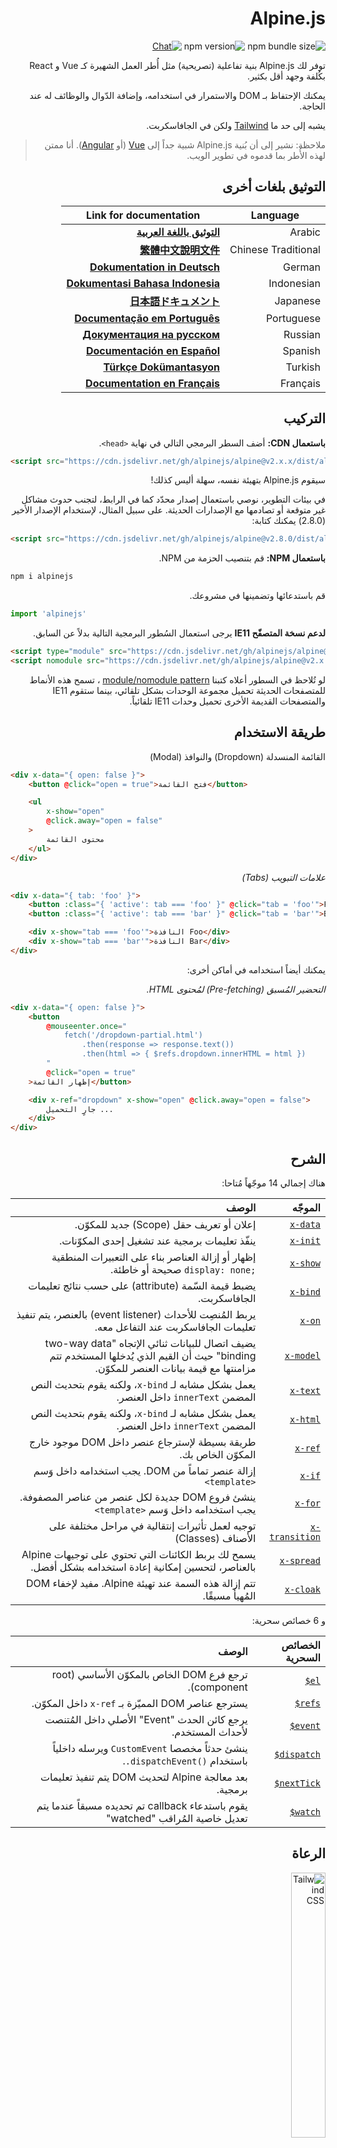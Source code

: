 <div dir="rtl">

# Alpine.js

![npm bundle size](https://img.shields.io/bundlephobia/minzip/alpinejs)
![npm version](https://img.shields.io/npm/v/alpinejs)
[![Chat](https://img.shields.io/badge/chat-on%20discord-7289da.svg?sanitize=true)](https://alpinejs.codewithhugo.com/chat/)

توفر لك Alpine.js بنية تفاعلية (تصريحية) مثل أُطر العمل الشهيرة كـ Vue و React بكُلفة وجهد أقل بكثير.

يمكنك الإحتفاظ بـ DOM والاستمرار في استخدامه، وإضافة الدّوال والوظائف له عند الحاجة.

يشبه إلى حد ما [Tailwind](https://tailwindcss.com/) ولكن في الجافاسكربت.

> ملاحظة: نشير إلى أن بُنية Alpine.js شبية جداً إلى [Vue](https://vuejs.org/) (أو [Angular](https://angularjs.org/)). أنا ممتن لهذه الأُطر بما قدموه في تطوير الويب.



## التوثيق بلغات أخرى

| Language | Link for documentation |
| --- | --- |
| Arabic | [**التوثيق باللغة العربية**](./README.ar.md) |
| Chinese Traditional | [**繁體中文說明文件**](./README.zh-TW.md) |
| German | [**Dokumentation in Deutsch**](./README.de.md) |
| Indonesian | [**Dokumentasi Bahasa Indonesia**](./README.id.md) |
| Japanese | [**日本語ドキュメント**](./README.ja.md) |
| Portuguese | [**Documentação em Português**](./README.pt.md) |
| Russian | [**Документация на русском**](./README.ru.md) |
| Spanish | [**Documentación en Español**](./README.es.md) |
| Turkish | [**Türkçe Dokümantasyon**](./README.tr.md) |
| Français | [**Documentation en Français**](./README.fr.md) |

## التركيب

**باستعمال CDN:** أضف السطر البرمجي التالي في نهاية `<head>`. 

<div dir="ltr">

```html
<script src="https://cdn.jsdelivr.net/gh/alpinejs/alpine@v2.x.x/dist/alpine.min.js" defer></script>
```

</div>


سيقوم Alpine.js بتهيئة نفسه، سهلة أليس كذلك!

في بيئات التطوير، نوصي باستعمال إصدار محدّد كما في الرابط، لتجنب حدوث مشاكل غير متوقعة أو تصادمها مع الإصدارات الحديثة. على سبيل المثال، لإستخدام الإصدار الأخير (2.8.0) يمكنك كتابة:

<div dir="ltr">

```html
<script src="https://cdn.jsdelivr.net/gh/alpinejs/alpine@v2.8.0/dist/alpine.min.js" defer></script>
```

</div>


**باستعمال NPM:** قم بتنصيب الحزمة من NPM.

<div dir="ltr">

```js
npm i alpinejs
```

</div>


قم باستدعائها وتضمينها في مشروعك.

<div dir="ltr">

```js
import 'alpinejs'
```

</div>


**لدعم نسخة المتصفّح IE11** يرجى استعمال السُطور البرمجية التالية بدلاً عن السابق.

<div dir="ltr">

```html
<script type="module" src="https://cdn.jsdelivr.net/gh/alpinejs/alpine@v2.x.x/dist/alpine.min.js"></script>
<script nomodule src="https://cdn.jsdelivr.net/gh/alpinejs/alpine@v2.x.x/dist/alpine-ie11.min.js" defer></script>
```

</div>

لو تُلاحظ في السطور أعلاه كتبنا [module/nomodule pattern](https://philipwalton.com/articles/deploying-es2015-code-in-production-today/) ، تسمح هذه الأنماط للمتصفحات الحديثة تحميل مجموعة الوحدات بشكل تلقائي، بينما ستقوم IE11 والمتصفحات القديمة الأخرى تحميل وحدات IE11 تلقائياً. 

## طريقة الاستخدام

القائمة المنسدلة (Dropdown) والنوافذ (Modal)

<div dir="ltr">

```html
<div x-data="{ open: false }">
    <button @click="open = true">فتح القائمة</button>

    <ul
        x-show="open"
        @click.away="open = false"
    >
        محتوى القائمة
    </ul>
</div>
```

</div>


*علامات التبويب (Tabs)*

<div dir="ltr">

```html
<div x-data="{ tab: 'foo' }">
    <button :class="{ 'active': tab === 'foo' }" @click="tab = 'foo'">Foo</button>
    <button :class="{ 'active': tab === 'bar' }" @click="tab = 'bar'">Bar</button>

    <div x-show="tab === 'foo'">النافذة Foo</div>
    <div x-show="tab === 'bar'">النافذة Bar</div>
</div>
```

</div>


يمكنك أيضاً استخدامه في أماكن أخرى: 

*التحضير المُسبق (Pre-fetching) لمُحتوى HTML.*

<div dir="ltr">

```html
<div x-data="{ open: false }">
    <button
        @mouseenter.once="
            fetch('/dropdown-partial.html')
                .then(response => response.text())
                .then(html => { $refs.dropdown.innerHTML = html })
        "
        @click="open = true"
    >إظهار القائمة</button>

    <div x-ref="dropdown" x-show="open" @click.away="open = false">
        جارٍ التحميل ...
    </div>
</div>
```

</div>


## الشرح

هناك إجمالي 14 موجّهاً مُتاحا:

| الموجّه | الوصف |
| --: | --: |
| [`x-data`](#x-data) | إعلان أو تعريف حقل (Scope) جديد للمكوّن. |
| [`x-init`](#x-init) | ينفّذ تعليمات برمجية عند تشغيل إحدى المكوّنات. |
| [`x-show`](#x-show) | إظهار أو إزالة العناصر بناء على التعبيرات المنطقية <span dir="ltr">`display: none;`</span> صحيحة أو خاطئة. |
| [`x-bind`](#x-bind) | يضبط قيمة السّمة (attribute) على حسب نتائج تعليمات الجافاسكربت. |
| [`x-on`](#x-on) | يربط المُنصِت للأحداث (event listener) بالعنصر، يتم تنفيذ تعليمات الجافاسكربت عند التفاعل معه. |
| [`x-model`](#x-model) | يضيف اتصال للبيانات ثنائي الإتجاه "two-way data binding" حيث أن القيم الذي يُدخلها المستخدم تتم مزامنتها مع قيمة بيانات العنصر للمكوّن. |
| [`x-text`](#x-text) | يعمل بشكل مشابه لـ `x-bind`، ولكنه يقوم بتحديث النص المضمن `innerText` داخل العنصر. |
| [`x-html`](#x-html) | يعمل بشكل مشابه لـ `x-bind`، ولكنه يقوم بتحديث النص المضمن `innerText` داخل العنصر. |
| [`x-ref`](#x-ref) | طريقة بسيطة لإسترجاع عنصر داخل DOM موجود خارج المكوّن الخاص بك. |
| [`x-if`](#x-if) | إزالة عنصر تماماً من DOM. يجب استخدامه داخل وَسم `<template>` |
| [`x-for`](#x-for) | ينشئ فروع DOM جديدة لكل عنصر من عناصر المصفوفة. يجب استخدامه داخل وَسم `<template>` |
| [`x-transition`](#x-transition) | توجيه لعمل تأثيرات إنتقالية في مراحل مختلفة على الأصناف (Classes) |
| [`x-spread`](#x-spread) | يسمح لك بربط الكائنات التي تحتوي على توجيهات Alpine بالعناصر، لتحسين إمكانية إعادة استخدامه بشكل أفضل. |
| [`x-cloak`](#x-cloak) | تتم إزالة هذه السمة عند تهيئة Alpine. مفيد لإخفاء DOM المُهيأ مسبقًا. |

و 6 خصائص سحرية:

| الخصائص السحرية | الوصف |
| --: | --: |
| <span dir="ltr">[`$el`](#el)</span> | ترجع فرع DOM الخاص بالمكوّن الأساسي (root component). |
| <span dir="ltr">[`$refs`](#refs)</span> | يسترجع عناصر DOM المميّزة بـ `x-ref` داخل المكوّن. |
| <span dir="ltr">[`$event`](#event)</span> | يرجع كائن الحدث "Event"  الأصلي داخل المُتنصت لأحداث المستخدم. |
| <span dir="ltr">[`$dispatch`](#dispatch)</span> | ينشئ حدثاً مخصصا `CustomEvent` ويرسله داخلياً باستخدام <span dir="ltr">`.dispatchEvent()`</span>. |
| <span dir="ltr">[`$nextTick`](#nexttick)</span> | بعد معالجة Alpine لتحديث DOM يتم تنفيذ تعليمات برمجية. |
| <span dir="ltr">[`$watch`](#watch)</span> | يقوم باستدعاء callback تم تحديده مسبقاً عندما يتم تعديل خاصية المُراقب "watched" |


## الرعاة

<img width="33%" src="https://refactoringui.nyc3.cdn.digitaloceanspaces.com/tailwind-logo.svg" alt="Tailwind CSS">

**هل تريد عرض شعارك هنا؟ [راسلني على تويتر](https://twitter.com/calebporzio)**

## مشاريع المجتمع

* [AlpineJS Weekly Newsletter](https://alpinejs.codewithhugo.com/newsletter/)
* [Spruce (State Management)](https://github.com/ryangjchandler/spruce)
* [Turbolinks Adapter](https://github.com/SimoTod/alpine-turbolinks-adapter)
* [Alpine Magic Helpers](https://github.com/KevinBatdorf/alpine-magic-helpers)
* [Awesome Alpine](https://github.com/ryangjchandler/awesome-alpine)

### الموجّهات

---

### `x-data`

**المثال:** <span dir="ltr">`<div x-data="{ foo: 'bar' }">...</div>`</span>

**البُنية:** <span dir="ltr">`<div x-data="[object literal]">...</div>`</span>

تعرّف `x-data` حقل/نطاق جديد للمكوّن، يخبر Alpine بتهيئة المكوّن الجديد  بكائن البيانات المعرّف والمحدّد مسبقاً.

مشابه لخاصية `data` بالمكونّات في إطار Vue.

**استخراج التعابير المنطقية للمكوّن**

يمكنك من استخراج مصدر البيانات والتعاملات ذات الصّلة إلى دوال قابلة لإعادة الاستخدام. 

<div dir="ltr">

```html
<div x-data="dropdown()">
    <button x-on:click="open">فتح</button>

    <div x-show="isOpen()" x-on:click.away="close">
        // القائمة المنسدلة
    </div>
</div>

<script>
    function dropdown() {
        return {
            show: false,
            open() { this.show = true },
            close() { this.show = false },
            isOpen() { return this.show === true },
        }
    }
</script>
```

</div>


> لمستخدمي مجمّع الوحدات (bundler): يرجى ملاحظة أن الدوال التي يصل إليها Alpine.js في النطاق العام (window). فلاستخدام x-data يجب أن تصرّحها إلى `window`. على سبيل المثال <span dir="ltr">`window.dropdown = function () {}`</span> (لأنه في Webpack ،Rollup ،Parcel وما إلى ذلك، الدّوال التي تكتبتها تكون بشكل إفتراضي ضِمن نطاق الوحدة "module" وليس في نطاق الصفحة `window`).


يمكنك أيضاً دمج عدة كائنات متعددة معاً باستخدام محلّل الكائنات (object destructuring).

<div dir="ltr">

```html
<div x-data="{...dropdown(), ...tabs()}">
```

</div>

---

### `x-init`
**المثال:** <span dir="ltr">`<div x-data="{ foo: 'bar' }" x-init="foo = 'baz'"></div>`</span>

**البُنية:** <span dir="ltr">`<div x-data="..." x-init="[expression]"></div>`</span>

ينفّذ `x-init` تعليمات برمجية عند تشغيل وتهيئة إحدى المكوّنات.

إذا أردت تنفيذ التعليمات البرمجية بعد أن يجري Alpine تحديثه على DOM (مُماثل لـ <span dir="ltr">`mounted()`</span> في Vue.js) يمكنك إرجاع callback من `x-init` وسيتم تشغيله بعدها:

<span dir="ltr"> `x-init="() => { // يمكننا الوصول إلى DOM بعد تهيئته // }"` </span>

---

### `x-show`
**المثال:** <span dir="ltr">`<div x-show="open"></div>`</span>

**البُنية:** <span dir="ltr">`<div x-show="[expression]"></div>`</span>

تمكّننا `x-show` من إظهار أو إزالة العناصر بناء على التعبيرات المنطقية <span dir="ltr">`display: none;`</span> صحيحة أو خاطئة.

**x-show.transition**

`x-show.transition` عبارة عن واجهة "API" يمكنها تحسين `x-show` وجعله أكثر جمالية باستخدام تأثيرات CSS transitions.

<div dir="ltr">

```html
<div x-show.transition="open">
    يتم عمل تأثير بصري بالظهور "in" و الإختفاء "out"
</div>
```

</div>


| التوجيهات | الوصف |
| ---: | ---: |
| `x-show.transition` | يتلاشى ويتقلص بمرور الوقت (opacity, scale: 0.95, timing-function: cubic-bezier(0.4, 0.0, 0.2, 1), duration-in: 150ms, duration-out: 75ms). |
| `x-show.transition.in` | تأثير انتقالي "in" فقط. |
| `x-show.transition.out` | تأثير خارجي "out" فقط. |
| `x-show.transition.opacity` | تأثير التلاشي فقط. |
| `x-show.transition.scale` | تأثير على الحجم فقط. |
| `x-show.transition.scale.75` | ضبط قيمة الحجم `transform: scale(.75)`. |
| `x-show.transition.duration.200ms` | يضبط قيمة الانتقال الأولي "in" إلى 200 مللي ثانية. تأخذ قيمة الانتقال النهائي "out" نصف القيمة المحددة (في هذه الحالة 100 مللي ثانية). |
| `x-show.transition.origin.top.right` | تنسيق التحولات CSS transform الأصلية `transform-origin: top right` |
| `x-show.transition.in.duration.200ms.out.duration.50ms` | تأثيرات على فترات مختلفة "in" و "out". |


> ملاحظة: يمكنك دمج جميع التاثيرات مع بعضها البعض (على الرغم من أنها غريبة ربما): `x-show.transition.in.duration.100ms.origin.top.right.opacity.scale.85.out.duration.200ms.origin.bottom.left.opacity.scale.95`

> ملاحظة: سينتظر `x-show` إلى حين أن تنتهني جميع التأثيرات، إذا كنت تريد تجاهلها، أضف المعدّل <span dir="ltr">`.immediate`</span>

<div dir="ltr">

```html
<div x-show.immediate="open">
    <div x-show.transition="open">
</div>
```

</div>

---

### `x-bind`

> ملاحظة: يمكنك اختصار الكتابة باستعمال النقطتين ":" كـ <span dir="ltr">`:type="..."`</span>

**المثال:** <span dir="ltr">`<input x-bind:type="inputType">`</span>

**البُنية:** <span dir="ltr">`<input x-bind:[attribute]="[expression]">`</span>

يضبط قيمة السّمة (attribute) على حسب نتائج تعليمات الجافاسكربت. ويمكن لهذه التعليمات أن تصل الى جميع بيانات المكوّن. ويتم تحديثه في كل مرة يتم فيها تحديث بياناته.

> ملاحظة: يتم تحديث ارتباطات السمات (binding) فقط إذا تم تحديث قيّمها. يكتشف Alpine تلقائيًا هذه القيم والتحديثات ثم يحسّنها.

**استخدام `x-bind` لـ class attributes**

يتصرف `x-bind` بشكل مختلف قليلاً عند تحديد الصنف (class attribute).

بالنسبة للأصناف (classes) قم بتمرير كائن يكون مفتاحه هو إسم الفئة، وقيم هذه الأزواج عبارة عن تعبيرات منطقية تحدّد ما إذا كان يتم تطبيق الصنف على العنصر أم لا.

كمثال:
<span dir="ltr">`<div x-bind:class="{ 'hidden': foo }"></div>`</span>

في هذا المثال يتم تطبيق الصنف "hidden" فقط عندما تكون قيمة foo صحيحة `true`.

**`x-bind` للسمات المنطقية (boolean attributes)**

يدعم `x-bind` المتغيرات بالإضافة إلى تعبيرات الجافاسكربت في حالة إذا كانت تُرجع قيمة منطقية صحيحة أو خاطئة (`true` أو `false`).

كمثال:

<div dir="ltr">

```html
<!-- العبارة: -->
<button x-bind:disabled="myVar">إضغطني</button>

<!-- إذا myVar == true: -->
<button disabled="disabled">إضغطني</button>

<!-- في حال myVar == false:  -->
<button>Click me</button>
```

</div>

هنا تتم إضافة السمة `disabled` أو إزالتها بناءً على قيمة المتغيّر `myVar`.

تدعم كذلك Alpine سمات منطقية مختلفة  HTML specification كـ:  `disabled`,`readonly`,`required`,`checked`,`hidden`,`selected`,`open` وغيرها.

المُعدّل .camel
مثال: <svg x-bind:view-box.camel="viewBox">

يقوم المعدّل بضبط وربط حالة الأحرف بصيغة camel case لإسم السمة. في المثال أعلاه، تم ربط قيمة viewBox بِسِمة viewBox (بدلاً من view-box).

---

### `x-on`

> ملاحظة: يمكنك اختصار الكتابة باستعمال النقطتين ":" كـ <span dir="ltr">`@click="..."`</span>

**المثال:** <span dir="ltr">`<button x-on:click="foo = 'bar'"></button>`</span>

**البُنية:** <span dir="ltr">`<button x-on:[event]="[expression]"></button>`</span>

يقوم x-on بإرفاق المُنصت للأحداث (event listener). عندما يتم حدث (event) من قِبل المستخدم يتم تنفيذ تعليمات الجافاسكربت المحددة.

يتم تحديث السِمات الأخرى للعنصر المرتبطة بمصدر البيانات هذا بمجرد تعديل البيانات الموجودة في التعليمات البرمجية.

> ملاحظة: اختياريًا، يمكن أيضًا تحديد اسم دالة JavaScript.

**المثال:** <span dir="ltr">`<button x-on:click="myFunction"></button>`</span>

هذه تكافئ: <span dir="ltr">`<button x-on:click="myFunction($event)"></button>`</span>

**المُعدّل `keydown`**

**المثال:** <span dir="ltr">`<input type="text" x-on:keydown.escape="open = false">`</span>

يمكنك الإستجابة لأحداث معينة ينقر عليها المستخدم في لوحة المفاتيح باستخدام المعدّلات `x-on:keydown`. يرجى ملاحظة أن هذا المُعدّل يستخدم صيغة kebab-case لتسمية قيم `Event.key`.

أمثلة: `enter`, `escape`, `arrow-up`, `arrow-down`

> يمكننا كذلك الإستجابة أزرار لوحة المفاتيح الأساسية كـ <span dir="ltr">`x-on:keydown.cmd.enter="foo"`</span>

**المُعدّل <span dir="ltr">`.away`</span>**

**المثال:** <span dir="ltr">`<div x-on:click.away="showModal = false"></div>`</span>

لا يتم تنفيذ تعبير Event Handler إلا إذا لم يتم تشغيل الحدث بواسطة العنصر نفسه (أو مكوناته الفرعية).

هذا مفيد لإخفاء القوائم المنسدلة والنوافذ عندما ينقر المستخدم في مكان آخر.

**المُعدّل <span dir="ltr">`.prevent`</span>**
**المثال:** <span dir="ltr">`<input type="checkbox" x-on:click.prevent>`</span>

تؤدي إضافة <span dir="ltr">`.prevent`</spam> إلى مُتصنّت الحدث إلى استدعاء منع `preventDefault` في الحدث الذي سيتم تنفيذه. في المثال أعلاه، هذا يعني أن مربع الاختيار لن يتم تحديده بالفعل عندما ينقر المستخدم عليه.

**المُعدّل <span dir="ltr">`.stop`</span>**
**المثال::** <span dir="ltr">`<div x-on:click="foo = 'bar'"><button x-on:click.stop></button></div>`</span>

إضافة <span dir="ltr">`.stop`</span> إلى المتصنّت للأحداث يستدعي `stopPropagation.` في المثال أعلاه،  يعني أن الحدث "click" لن ينتقل إلى  `<div>` الخارجي. بمعنى آخر، عندما ينقر المستخدم على الزر، لا يتم تعريف `foo` على أنه `bar`.

**المُعدّل <span dir="ltr">`.self`</span>**
**المثال:** <span dir="ltr">`<div x-on:click.self="foo = 'bar'"><button></button></div>`</span>

إضافة .self إلى المتصنّت للأحداث إلى تشغيل الحدث فقط إذا كان <span dir="ltr">`$event.target`</span> و نفسه العنصر. في المثال أعلاه، يعني أنه عند النقر على الزر "button" لن يتم تشغيل الحدث

**المُعدّل <span dir="ltr">`.window`</span>**
**المثال:** <span dir="ltr">`<div x-on:resize.window="isOpen = window.outerWidth > 768 ? false : open"></div>`</span>

إضافة <span dir="ltr">`.window`</span> إلى مستمع الأحداث، سيقوم بتثبيت المتصنّت للأحداث على نافذة المتصفّح كله `window` بدلاً من DOM الذي قمت بتصريحه أو تحديده. هذا مفيد لك في حال أردت ضبط أحد المكوّنات وتغييرها على حسب حجم (أبعاد) المتصفّح. في المثال أعلاه سيتم إغلاق النافذة أو القائمة المنسدلة إذا تجاوزت أبعاد المتصفح 768 بكسل، خلاف ذلك نُبقيه على حالته.

>ملاحظة: يمكنك أيضًا استخدام معدّل <span dir="ltr">`.document`</span> لإرفاق المتصنّت بدلا من `window`.

**المُعدّل <span dir="ltr">`.once`</span>**
**المثال:** <span dir="ltr">`<button x-on:mouseenter.once="fetchSomething()"></button>`</span>

تعني إضافة المعدّل <span dir="ltr">`.once`</span> إلى المتصنّت للحدث أن المنصت (listener) يعمل مرة واحدة فقط. هذا مفيد للمهام التي تريد القيام بها مرة واحدة فقط، مثل الجلب الجزئي لشفرات HTML أو ما شابه.

**المُعدّل <span dir="ltr">`.passive`</span>**
**المثال:** <span dir="ltr">`<button x-on:mousedown.passive="interactive = true"></button>`</span>

إذا أضفنا <span dir="ltr">`.passive`</span> إلى المتصنّت للحدث، فإن هذا الرمز المميز سيعطل وظيفة <span dir="ltr">`preventDefault()`</span> ولن تعمل على أي حدث يتم تنفيذه. يمكن أن يساعدك أحياناً في تحسين أداء التمرير (scroll) على الأجهزة التي تعمل باللمس.

**المُعدّل <span dir="ltr">`.debounce`</span>**
**المثال:** <span dir="ltr">`<input x-on:input.debounce="fetchSomething()">`</span>

يتيح لك تحديد <span dir="ltr">`.debounce`</span> وقت تنفيذ الأحداث، لن يعمل معالج الأحداث (event handler) فقط إذا مرت فترة زمنية معينة منذ آخر حدث، عندما يكون المعالج جاهزاً للتنفيذ سيتم تنفيذ آخر استدعاء للمعالج.

مهلة الإنتظار "wait" الإفتراضية هي 250 مللي ثانية.

إذا أردت تخصيص مهلة الإنتظار يمكنك استخدام الطريقة التالية:

<div dir="ltr">

```html
<input x-on:input.debounce.750="fetchSomething()">
<input x-on:input.debounce.750ms="fetchSomething()">
```

</div>


**المُعدّل <span dir="ltr">`.camel`</span>**
**المثال:** <span dir="ltr">`<input x-on:event-name.camel="doSomething()">`</span>

يقوم المتصنّت للأحداث بالإنصات إلى الأحداث التي تحمل حالة أحرف بصيغة camelCase. في هذا المثال سيتم تنفيذها للعناصر التي تحمل اسم `eventName`.

---

### `x-model`
**المثال:** <span dir="ltr">`<input type="text" x-model="foo">`</span>

**البُنية:** <span dir="ltr">`<input type="text" x-model="[data item]">`</span>

يضيف `x-model` ربط بيانات ثنائي الإتجاه "two-way data binding" (أي أن ربط البيانات يكون في كلا الطرفين). بمعنى آخر، أن قيمة العنصر تتم مزامنتها مع قيمة بيانات عنصر للمكوّن.

> يكتشف `x-model` تلقائياً التغييرات التي تطرأ على العناصر التالية:  text inputs ،checkboxes ،radio buttons ،textareas ،selects ،multiple selects.
> يمكنك فهم كيف يعمل ذلك في الخفاء في "سيناريوهات" إطار عمل [how Vue would](https://vuejs.org/v2/guide/forms.html).

**المُعدّل <span dir="ltr">`.number`</span>**
**المثال:** <span dir="ltr">`<input x-model.number="age">`</span>

يقوم <span dir="ltr">`.number`</span> بتحويل القيمة المدخلة عبر `<input>` إلى رقم. في حال تعذّر تحليل القيمة المدخلة أنه رقم فعلاً سيُرجع القيمة الأصلية المدخلة.

**المُعدّل <span dir="ltr">`.debounce`</span>**
**المثال:** <span dir="ltr">`<input x-model.debounce="search">`</span>

يتيح لك تحديد <span dir="ltr">`.debounce`</span> وقت تنفيذ الأحداث، لن يعمل معالج الأحداث (event handler) فقط إذا مرت فترة زمنية معينة منذ آخر حدث، عندما يكون المعالج جاهزاً للتنفيذ سيتم تنفيذ آخر استدعاء للمعالج.

مهلة الإنتظار "wait" الإفتراضية هي 250 مللي ثانية.

إذا أردت تخصيص مهلة الإنتظار يمكنك استخدام الطريقة التالية:

<div dir="ltr">

```html
<input x-model.debounce.750="search">
<input x-model.debounce.750ms="search">
```

</div>

---

### `x-text`
**المثال:** <span dir="ltr">`<span x-text="foo"></span>`</span>

**البُنية:** <span dir="ltr">`<span x-text="[expression]"`</span>

يعمل بشكل مشابه لـ `x-bind`، ولكنه يقوم بتحديث النص المضمن `innerText` داخل العنصر.  

---

### `x-html`
**المثال:** <span dir="ltr">`<span x-html="foo"></span>`</span>

**البُنية:** <span dir="ltr">`<span x-html="[expression]"`</span>

يعمل بشكل مشابه لـ `x-bind`، ولكنه يقوم بتحديث شفرة HTML المضمنة  `innerText` داخل العنصر. 

> :warning: **في هذه الحالة نوصي بكتابة محتوى (شفرات نظيفة) ولا تسمح بمُدخلات المُستخدم (user-provided)** :warning:
>
> يمكن أن يؤدي عرض HTML على المتصفّح من جهات خارجية أن توقع موقعك بثغرات [XSS](https://developer.mozilla.org/en-US/docs/Glossary/Cross-site_scripting).

---

### `x-ref`
**المثال:** <span dir="ltr">`<div x-ref="foo"></div><button x-on:click="$refs.foo.innerText = 'bar'"></button>`</span>

**البُنية:** <span dir="ltr">`<div x-ref="[ref name]"></div><button x-on:click="$refs.[ref name].innerText = 'bar'"></button>`</span>

توفر `x-ref` طريقة مفيدة لجلب عناصر DOM خارج المكون الخاص بك، عندما تقوم بتعيين `x-ref` للعنصر، سيكون متاحاً لجميع معالجات الأحداث داخل الكائن عن طريق استدعاء `$refs`. 

بديل مفيد  في حال كان يجب استخدام الأمر `document.querySelector` في كثير من الأحيان للإشارة إلى العناصر.

> يمكنك أيضا عمل ربط القيم المتغيّرة (الديناميكية) بـ <span dir="ltr">`<span :x-ref="item.id"></span>`</span>.

---

### `x-if`
**المثال:** <span dir="ltr">`<template x-if="true"><div>Some Element</div></template>`</span>

**البُنية:** <span dir="ltr">`<template x-if="[expression]"><div>Some Element</div></template>`</span>

إذا كانت وظيفة `x-show` (كما شرحناها سابقاً) غير كافية، فيمكن استخدام `x-if` بدلاً من ذلك لإزالة عنصر بالكامل من DOM.

نظرًا لأن Alpine لا يحتوي على DOM افتراضي، يجب استخدام `x-if` مع الوسم `<template></template>`. بحيث يسمح لـ Alpine  البقاء مستقرًا والوصول إلى DOM الحقيقي.

> ملاحظة: عند استخدام `x-if`، يجب أن يكون هناك عنصر جذر واحد (element root) على الأقل داخل `<template></template>`

> ملاحظة: عند استخدام template في svg، ستحتاج إلى إضافة [polyfill](https://github.com/alpinejs/alpine/issues/637#issuecomment-654856538) الذي يجب تنفيذه قبل تهيئة Alpine.js. 

---

### `x-for`
**المثال:**

<div dir="ltr">

```html
<template x-for="item in items" :key="item">
    <div x-text="item"></div>
</template>
```

</div>


> ملاحظة: هذا `:key` مفتاح اختياري ، ومع ذلك، نوصى به وبشدة.

يُعدّ `x-for` مناسباً للحالات التي يلزم فيها انشاء عقدة DOM جديدة لكل عنصر داخل المصفوفة. مشابه لـ `v-for` في Vue، ولكن الإختلاف الوحيد هو أنه يجب وضعه في وسم `template` بدلاً من عنصر DOM عادي.

إذا كنت ترغب في الوصول إلى الفهرس الحالي (current index) للتكرار، فاستخدم الصيغة التالية:

```html
<template x-for="(item, index) in items" :key="index">
    <!-- يمكنك أيضًا الرجوع إلى "index" داخل التكرار إذا لزم الأمر. -->
    <div x-text="index"></div>
</template>
```

إذا كنت ترغب في الوصول إلى تكرار مصفوفة كائن (array object)، فاستخدم الصيغة التالية:

<div dir="ltr">

```html
<template x-for="(item, index, collection) in items" :key="index">
    <!-- يمكنك أيضًا الرجوع إلى "collection" في التكرار متى احتجت إلى ذلك. -->
    <!-- العنصر الحالي. -->
    <div x-text="item"></div>
    <!--نفس العنصر المذكور أعلاه. -->
    <div x-text="collection[index]"></div>
    <!-- لعنصر السابق. -->
    <div x-text="collection[index - 1]"></div>
</template>
```

</div>

> ملاحظة: عند استخدام `x-for`، يجب أن يكون هناك عنصر جذر واحد (element root) على الأقل داخل `template`.

> ملاحظة: عند استخدام template في svg، ستحتاج إلى إضافة [polyfill](https://github.com/alpinejs/alpine/issues/637#issuecomment-654856538) الذي يجب تنفيذه قبل تهيئة Alpine.js. 

#### تداخل `x-for`
يمكنك عمل حلقات تكرار داخل حلقات x-for ولكن يجب أن نلّف (wrap) كل دورة في عنصر. مثلا:

<div dir="ltr">

```html
<template x-for="item in items">
    <div>
        <template x-for="subItem in item.subItems">
            <div x-text="subItem"></div>
        </template>
    </div>
</template>
```

</div>


#### التكرار داخل مجال:

يدعم Alpine صيغة `i in n`، حيث يمثّل n عدداً صحيحاً مما يسمح لك بعمل تكرار على مجال معين من العناصر.

<div dir="ltr">

```html
<template x-for="i in 10">
    <span x-text="i"></span>
</template>
```

</div>

---

### `x-transition`
**المثال:**

<div dir="ltr">

```html
<div
    x-show="open"
    x-transition:enter="transition ease-out duration-300"
    x-transition:enter-start="opacity-0 transform scale-90"
    x-transition:enter-end="opacity-100 transform scale-100"
    x-transition:leave="transition ease-in duration-300"
    x-transition:leave-start="opacity-100 transform scale-100"
    x-transition:leave-end="opacity-0 transform scale-90"
>...</div>
```

</div>
<div dir="ltr">

```html
<template x-if="open">
    <div
        x-transition:enter="transition ease-out duration-300"
        x-transition:enter-start="opacity-0 transform scale-90"
        x-transition:enter-end="opacity-100 transform scale-100"
        x-transition:leave="transition ease-in duration-300"
        x-transition:leave-start="opacity-100 transform scale-100"
        x-transition:leave-end="opacity-0 transform scale-90"
    >...</div>
</template>
```

</div>

> المثال أعلاه يستخدم تنسيقات [Tailwind CSS](https://tailwindcss.com/)

يوفر Alpine ستة تأثيرات إنتقالية مختلفة لتطبيق الفئات (Classes) على مراحل مختلفة من انتقال العنصر، بين الحالات "hidden" و "shown". تعمل هذه التوجيهات مع كل من `x-show` و `x-if`.

تعمل هذه تمامًا مثل توجيهات التأثير بـ VueJS، باستثناء أن لها أسماء مختلفة وأكثر منطقية:

| التوجيه | الوصف |
| ---: | ---: |
| <span dir="ltr">`:enter`</span> | يتم تطبيقه طوال مرحلة الدخول. |
| <span dir="ltr">`:enter-start`</span> | تتم إضافته قبل إدراج العنصر وإزالة الإطار (frame) بعد إدراج العنصر. |
| <span dir="ltr">`:enter-end`</span> | تمت إضافة إطار (frame) واحد بعد إدراج العنصر (في نفس الوقت تتم إزالة `enter-start`) ، تتم إزالته عند انتهاء التأثير/التحريك. |
| <span dir="ltr">`:leave`</span> | تُطبق طوال مرحلة الخروج. |
| <span dir="ltr">`:leave-start`</span> | يُضاف مباشرة عند بدء انتهاء التأثير، وإزالته بعد إطار واحد. |
| <span dir="ltr">`:leave-end`</span> | تمت إضافة إطار بعد تشغيل "انتهاء التأثير" (في نفس الوقت الذي تتم فيه إزالة `leave-start`) ، وتتم إزالته عند انتهاء التأثير/التحريك. |

---

### `x-spread`
**المثال:**

<div dir="ltr">

```html
<div x-data="dropdown()">
    <button x-spread="trigger">فتح القائمة المنسدلة</button>

    <span x-spread="dialogue">محتوى القائمة</span>
</div>

<script>
    function dropdown() {
        return {
            open: false,
            trigger: {
                ['@click']() {
                    this.open = true
                },
            },
            dialogue: {
                ['x-show']() {
                    return this.open
                },
                ['@click.away']() {
                    this.open = false
                },
            }
        }
    }
</script>
```

</div>


يتيح `x-spread` نقل ربط الكائنات التي تحتوي على توجيهات Alpine لعنصر ما، إلى كائن يمكن إعادة استخدامه.

مفاتيح الكائن (object keys) عبارة عن توجيهات (يمكن أن يكون أي توجيهات بما في ذلك المُعدّلات) والقيم عبارة عن عمليات callback يتم تنفيذ قيمها بواسطة Alpine.

> ملاحظة: هناك بعض الأشياء التي يجب مراعاتها في `x-spread`:
> - الحالة الخاصة الوحيدة لـ spread هي استخدامه مع `x-for`. عند تطبيقه على التوجيه `x-for`، يجب إرجاع تعليمات نصيّة (string) عادية بواسطة callback.  كمثال <span dir="ltr">`['x-for']() { return 'item in items' }`</span>
> - `x-data` و  `x-init` لا يمكن إستخدامهما داخل كائن "spread".

---

### `x-cloak`
**المثال:** <span dir="ltr">`<div x-data="{}" x-cloak></div>`</span>

تتم إزالة سمة `x-cloak` من العنصر أثناء تهيئة Alpine. يساعد هذا في إخفاء DOM المهيأ مسبقاً. لكي يعمل هذا عليك بإضافة التعليمات التالية:

<div dir="ltr">

```html
<style>
    [x-cloak] { display: none; }
</style>
```

</div>


### الخصائص السحرية

> باستثناء <span dir="ltr">`$el`</span>، **لا يمكن استخدام الخصائص السحرية ضمن x-data** في حال المكوّن لم تتم تهيئته بعد.

---

### <span dir="ltr">`$el`</span>
**المثال:**

<div dir="ltr">

```html
<div x-data>
    <button @click="$el.innerHTML = 'foo'">استبدلني بـ "foo"</button>
</div>
```

</div>


<span dir="ltr">`$el`</span> خاصية سحرية للوصول إلى فرع DOM الأساسي.

### <span dir="ltr">`$refs`</span>
**المثال:**

<div dir="ltr">

```html
<span x-ref="foo"></span>

<button x-on:click="$refs.foo.innerText = 'bar'"></button>
```

</div>


يسترجع عناصر DOM المميّزة بـ `x-ref` داخل المكوّن، مفيدًا عندما تحتاج عناصر DOM إلى التعديل يدويًا.

---

### <span dir="ltr">`$event`</span>
**المثال:**

<div dir="ltr">

```html
<input x-on:input="alert($event.target.value)">
```

</div>

يرجع كائن الحدث "Event"  الأصلي داخل المُتنصت لأحداث المستخدم.

> ملاحظة: خاصية $event متاحة فقط في تعليمات DOM.

إذا أردت تمرير $event داخل دوال الجافاسكربت فيمكنك تمريرها مباشرة.

`<button x-on:click="myFunction($event)"></button>`

---

### <span dir="ltr">`$dispatch`</span>
**المثال:**

<div dir="ltr">

```html
<div @custom-event="console.log($event.detail.foo)">
    <button @click="$dispatch('custom-event', { foo: 'bar' })">
    <!--عند النقر عليه، يقوم console.log بطباعة "bar" -->
</div>
```

</div>


<span dir="ltr">`$dispatch`</span> هي طريقة مختصرة لإنشاء أحداث مخصصة `CustomEvent` وإرسالها داخلياً باستخدام <span dir="ltr">`.dispatchEvent()`</span> هناك العديد من حالات الاستخدام التي يكون فيها إرسال البيانات بين المكونات من خلال أحداث يحددها المستخدم خيارًا جيداً. هنا يمكنك العثور على [مزيد من المعلومات](https://developer.mozilla.org/en-US/docs/Web/Guide/Events/Creating_and_triggering_events) حول نظام CustomEvent الأساسي في المتصفحات.

<div dir="ltr">

```html
<div x-data="{ foo: 'bar' }">
    <span x-model="foo">
        <button @click="$dispatch('input', 'baz')">
        <!-- عندما يتم النقر فوق الزر `x-model` يتلقط حدث "input" الناشئ ويقوم بتحديث foo إلى"baz ". -->
    </span>
</div>
```

</div>


**ملاحظة حول انتشار الحدث** (**Event Propagation**)

إذا كنت ترغب في توقيف الأحداث التي يتم تشغيلها بواسطة عقد HTML داخل نفس التسلسل الهرمي المتداخل (يعني `div` داخل `div` وهكذا)، فيجب عليك استخدام المُعدِّل <span dir="ltr">`.window`</span>.

مثال:

<div dir="ltr">

```html
<div x-data>
    <span @custom-event="console.log($event.detail.foo)"></span>
    <button @click="$dispatch('custom-event', { foo: 'bar' })">
<div>
```

</div>


> ملاحظة: المثال أعلاه لن يعمل بشكل جيّد. لأنه إذا تم تشغيل الحدث المخصص، فسيتم انتشاره "تشغيله" في العناصر الرئيسية المشتركة بـ div.

**Dispatching to Components**

يمكن أيضًا استخدام الطريقة الموضحة أعلاه لتمكين الاتصال بين المكونات:

**مثال:**

<div dir="ltr">

```html
<div x-data @custom-event.window="console.log($event.detail)"></div>

<button x-data @click="$dispatch('custom-event', 'Hello World!')">
<!--عندما تنقر سيطبع console.log "Hello World!". -->
```

</div>


يمكنك أيضا استخدام <span dir="ltr">`$dispatch()`</span> لبدء تحديث البيانات من روابط `x-model`. على سبيل المثال:

<div dir="ltr">

```html
<div x-data="{ foo: 'bar' }">
    <span x-model="foo">
        <button @click="$dispatch('input', 'baz')">
        <!-- بعد النقر على عنصر `<button>` ، سيعترض `x-model` حدث "input" ويحدّث foo بـ "bar" -->
    </span>
</div>
```

</div>

> ملاحظ: خاصية <span dir="ltr">`$dispatch`</span> متاحة فقط ضمن تعليمات DOM.

إذا أردت تمرير <span dir="ltr">`$dispatch`</span> داخل دوال الجافاسكربت فيمكنك تمريرها مباشرة.

<span dir="ltr">`<button x-on:click="myFunction($dispatch)"></button>`</span>

---

### <span dir="ltr">`$nextTick`</span>
**المثال:**

<div dir="ltr">

```html
<div x-data="{ fruit: 'apple' }">
    <button
        x-on:click="
            fruit = 'pear';
            $nextTick(() => { console.log($event.target.innerText) });
        "
        x-text="fruit"
    ></button>
</div>
```

</div>


<span dir="ltr">`$nextTick`</span> هي خاصية تعني أن التعليمات لا يتم تنفيذها إلا بعد أن يقوم Alpine بتنفيذ تحديثات DOM التفاعلية. هذا مفيد إذا كنت لا تريد التفاعل مع DOM حتى يتم إجراء جميع تحديثات للبيانات.

---

### <span dir="ltr">`$watch`</span>
**المثال:**

<div dir="ltr">

```html
<div x-data="{ open: false }" x-init="$watch('open', value => console.log(value))">
    <button @click="open = ! open">Toggle Open</button>
</div>
```

</div>


تمكّنك <span dir="ltr">`$watch`</span> في المثال أعلاه أنه عند الضغط فوق الزر "button" ويتم تفعيل `open`، يقوم callback بتنفيذ `console.log` وطباعة القيمة الجديدة.

## الحماية
إذا وجدت ثغرة أمنية، يُرجى إرسال بريد إلكتروني إلى: [calebporzio@gmail.com]().

يعتمد Alpine على `function` لتنفيذ خصائصه. على الرغم من كونها أنها أكثرَ أماناً من <span dir="ltr">`eval()`</span> إلا أن هذه الممارسة مازالت محظورة في بعض البيئات المقيّدة مثل Google Chrome App باستخدام سياسة أمان المحتوى المقيد ([CSP](https://csp.withgoogle.com/docs/strict-csp.html)).

إذا كنت تستخدم Alpine في بيئة بها بيانات حساسة وتحتاج إلى [CSP](https://csp.withgoogle.com/docs/strict-csp.html)، فأنت بحاجة إلى تضمين التقييم غير الآمن `unsafe-eval` في سياستك. يساعد في وضع سياسات قوية على حماية المستخدمين عند استخدام المعلومات الشخصية والمالية.

نظرًا لأن السياسة تنطبق على جميع البرامج النصية في صفحتك، فمن المهم أن تتم مراجعة المكتبات الخارجية الأخرى المضمنة في موقعك بعناية للتأكد من أنها جديرة لإستعمالها وآمنة ولن تقدم أي ثغرة أمنية XSS أو (Cross Site Scripting vulnerability)  عبر الموقع سواء باستخدام وظيفة <span dir="ltr">`eval()`</span> أو التلاعب بـ DOM لإدخال تعليمات برمجية ضارة في صفحتك.

## الرخصة

حقوق النشر محفوظة  © 2019-2020 لـ Caleb Porzio والمساهمين.

مرخص بموجب ترخيص MIT، راجع [LICENSE.md](https://github.com/alpinejs/alpine/blob/master/LICENSE.md) للحصول على التفاصيل.

</div>

------------

- *حدّثت يوم 10 يناير 2021 - الموافق لـ 26 جمادى الأولى 1442هـ.*




